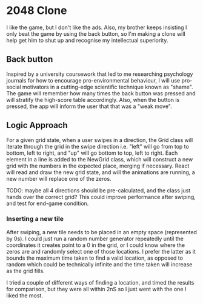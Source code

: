 # 2048 Clone
I like the game, but I don't like the ads. Also, my brother keeps insisting I only beat the game by using the back button, so I'm making a clone will help get him to shut up and recognise my intellectual superiority.

## Back button

Inspired by a university coursework that led to me researching psychology journals for how to encourage pro-environmental behaviour, I will use pro-social motivators in a cutting-edge scientific technique known as "shame". The game will remember how many times the back button was pressed and will stratify the high-score table accordingly. Also, when the button is pressed, the app will inform the user that that was a "weak move".

## Logic Approach

For a given grid state, when a user swipes in a direction, the Grid class will iterate through the grid in the swipe direction i.e. "left" will go from top to bottom, left to right, and "up" will go bottom to top, left to right. Each element in a line is added to the NewGrid class, which will construct a new grid with the numbers in the expected place, merging if necessary. React will read and draw the new grid state, and will the animations are running, a new number will replace one of the zeros.

TODO: maybe all 4 directions should be pre-calculated, and the class just hands over the correct grid? This could improve performance after swiping, and test for end-game condition.

### Inserting a new tile

After swiping, a new tile needs to be placed in an empty space (represented by 0s). I could just run a random number generator repeatedly until the coordinates it creates point to a 0 in the grid, or I could know where the zeros are and randomly select one of those locations. I prefer the latter as it bounds the maximum time taken to find a valid location, as opposed to random which could be technically infinite and the time taken will increase as the grid fills.

I tried a couple of different ways of finding a location, and timed the results for comparison, but they were all within 2nS so I just went with the one I liked the most.